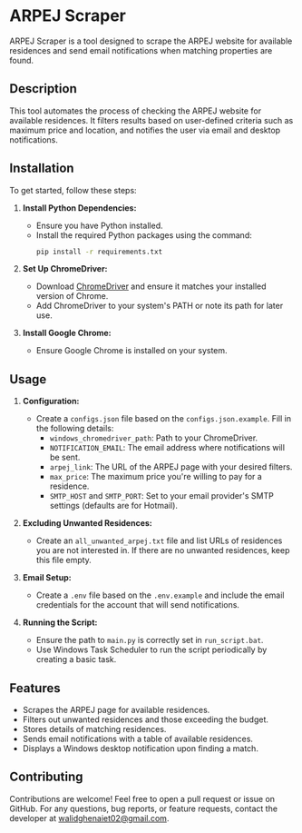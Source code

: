 # ARPEJ Scraper

ARPEJ Scraper is a tool designed to scrape the ARPEJ website for available residences and send email notifications when matching properties are found.

## Description

This tool automates the process of checking the ARPEJ website for available residences. It filters results based on user-defined criteria such as maximum price and location, and notifies the user via email and desktop notifications.

## Installation

To get started, follow these steps:

1. **Install Python Dependencies:**

    - Ensure you have Python installed.
    - Install the required Python packages using the command:
        ```bash
        pip install -r requirements.txt
        ```

2. **Set Up ChromeDriver:**

    - Download [ChromeDriver](https://getwebdriver.com/chromedriver) and ensure it matches your installed version of Chrome.
    - Add ChromeDriver to your system's PATH or note its path for later use.

3. **Install Google Chrome:**
    - Ensure Google Chrome is installed on your system.

## Usage

1. **Configuration:**

    - Create a `configs.json` file based on the `configs.json.example`. Fill in the following details:
        - `windows_chromedriver_path`: Path to your ChromeDriver.
        - `NOTIFICATION_EMAIL`: The email address where notifications will be sent.
        - `arpej_link`: The URL of the ARPEJ page with your desired filters.
        - `max_price`: The maximum price you're willing to pay for a residence.
        - `SMTP_HOST` and `SMTP_PORT`: Set to your email provider's SMTP settings (defaults are for Hotmail).

2. **Excluding Unwanted Residences:**

    - Create an `all_unwanted_arpej.txt` file and list URLs of residences you are not interested in. If there are no unwanted residences, keep this file empty.

3. **Email Setup:**

    - Create a `.env` file based on the `.env.example` and include the email credentials for the account that will send notifications.

4. **Running the Script:**
    - Ensure the path to `main.py` is correctly set in `run_script.bat`.
    - Use Windows Task Scheduler to run the script periodically by creating a basic task.

## Features

-   Scrapes the ARPEJ page for available residences.
-   Filters out unwanted residences and those exceeding the budget.
-   Stores details of matching residences.
-   Sends email notifications with a table of available residences.
-   Displays a Windows desktop notification upon finding a match.

## Contributing

Contributions are welcome! Feel free to open a pull request or issue on GitHub. For any questions, bug reports, or feature requests, contact the developer at [walidghenaiet02@gmail.com](mailto:walidghenaiet02@gmail.com).

